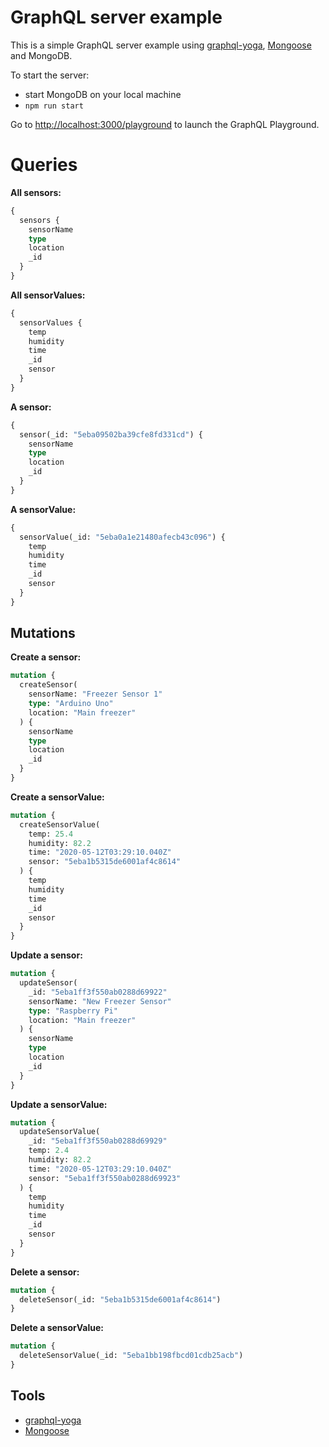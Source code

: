# GraphQL server example

This is a simple GraphQL server example using [graphql-yoga](https://github.com/prisma-labs/graphql-yoga), [Mongoose](https://www.npmjs.com/package/mongoose) and MongoDB.

To start the server:

- start MongoDB on your local machine
- `npm run start`

Go to [http://localhost:3000/playground](http://localhost:3000/playground) to launch the GraphQL Playground.

# Queries

**All sensors:**

```graphql
{
  sensors {
    sensorName
    type
    location
    _id
  }
}
```

**All sensorValues:**

```graphql
{
  sensorValues {
    temp
    humidity
    time
    _id
    sensor
  }
}
```

**A sensor:**

```graphql
{
  sensor(_id: "5eba09502ba39cfe8fd331cd") {
    sensorName
    type
    location
    _id
  }
}
```

**A sensorValue:**

```graphql
{
  sensorValue(_id: "5eba0a1e21480afecb43c096") {
    temp
    humidity
    time
    _id
    sensor
  }
}
```

## Mutations

**Create a sensor:**

```graphql
mutation {
  createSensor(
    sensorName: "Freezer Sensor 1"
    type: "Arduino Uno"
    location: "Main freezer"
  ) {
    sensorName
    type
    location
    _id
  }
}
```

**Create a sensorValue:**

```graphql
mutation {
  createSensorValue(
    temp: 25.4
    humidity: 82.2
    time: "2020-05-12T03:29:10.040Z"
    sensor: "5eba1b5315de6001af4c8614"
  ) {
    temp
    humidity
    time
    _id
    sensor
  }
}
```

**Update a sensor:**

```graphql
mutation {
  updateSensor(
    _id: "5eba1ff3f550ab0288d69922"
    sensorName: "New Freezer Sensor"
    type: "Raspberry Pi"
    location: "Main freezer"
  ) {
    sensorName
    type
    location
    _id
  }
}
```

**Update a sensorValue:**

```graphql
mutation {
  updateSensorValue(
    _id: "5eba1ff3f550ab0288d69929"
    temp: 2.4
    humidity: 82.2
    time: "2020-05-12T03:29:10.040Z"
    sensor: "5eba1ff3f550ab0288d69923"
  ) {
    temp
    humidity
    time
    _id
    sensor
  }
}
```

**Delete a sensor:**

```graphql
mutation {
  deleteSensor(_id: "5eba1b5315de6001af4c8614")
}
```

**Delete a sensorValue:**

```graphql
mutation {
  deleteSensorValue(_id: "5eba1bb198fbcd01cdb25acb")
}
```

## Tools

- [graphql-yoga](https://github.com/prisma-labs/graphql-yoga)
- [Mongoose](https://www.npmjs.com/package/mongoose)
